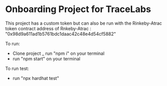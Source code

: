 # Onboarding Project for TraceLabs

This project has a custom token but can also be run with the Rinkeby-Atrac token
contract address of Rnkeby-Atrac : "0x98d9a611ad1b5761bdc1daac42c48e4d54cf5882"

To run:
- Clone project
_ run "npm i" on your terminal
- run "npm start" on your terminal

To run test:
- run "npx hardhat test"
